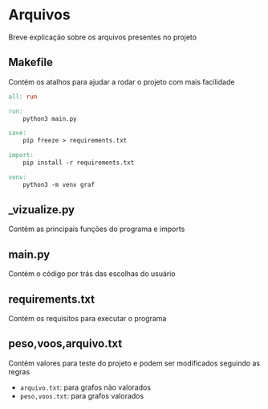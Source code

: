 # Arquivos
Breve explicação sobre os arquivos presentes no projeto
## Makefile
Contém os atalhos para ajudar a rodar o projeto com mais facilidade
```Makefile
all: run

run:
	python3 main.py

save:
	pip freeze > requirements.txt

import:
	pip install -r requirements.txt

venv:
	python3 -m venv graf

```
## _vizualize.py
Contém as principais funções do programa e imports

## main.py
Contém o código por trás das escolhas do usuário

## requirements.txt
Contém os requisitos para executar o programa

## peso,voos,arquivo.txt
Contém valores para teste do projeto e podem ser modificados seguindo as regras

* `arquivo.txt`: para grafos não valorados
* `peso,voos.txt`: para grafos valorados